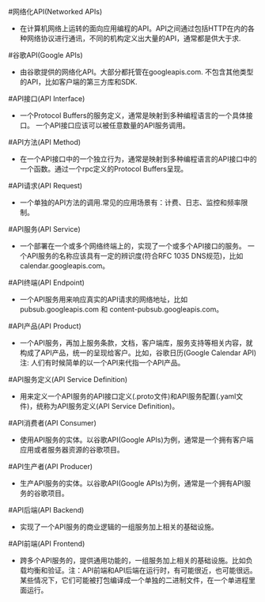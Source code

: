 #网络化API(Networked APIs)
- 在计算机网络上运转的面向应用编程的API。API之间通过包括HTTP在内的各种网络协议进行通讯，不同的机构定义出大量的API，通常都是供大于求.

#谷歌API(Google APIs)

- 由谷歌提供的网络化API。大部分都托管在googleapis.com. 不包含其他类型的API，比如客户端的第三方库和SDK.

#API接口(API Interface)

- 一个Protocol Buffers的服务定义，通常是映射到多种编程语言的一个具体接口。 一个API接口应该可以被任意数量的API服务调用。

#API方法(API Method)

- 在一个API接口中的一个独立行为，通常是映射到多种编程语言的API接口中的一个函数。通过一个rpc定义的Protocol Buffers呈现。 

#API请求(API Request)

- 一个单独的API方法的调用.常见的应用场景有：计费、日志、监控和频率限制。

#API服务(API Service)

- 一个部署在一个或多个网络终端上的，实现了一个或多个API接口的服务。 一个API服务的名称应该具有一定的辨识度(符合RFC 1035 DNS规范)，比如calendar.googleapis.com。 

#API终端(API Endpoint)

- 一个API服务用来响应真实的API请求的网络地址，比如pubsub.googleapis.com 和 content-pubsub.googleapis.com。

#API产品(API Product)

- 一个API服务，再加上服务条款，文档，客户端库，服务支持等相关内容，就构成了API产品，统一的呈现给客户。比如，谷歌日历(Google Calendar API) 注: 人们有时候简单的以一个API来代指一个API产品。

#API服务定义(API Service Definition)

- 用来定义一个API服务的API接口定义(.proto文件)和API服务配置(.yaml文件)，统称为API服务定义(API Service Definition)。

#API消费者(API Consumer)

- 使用API服务的实体。以谷歌API(Google APIs)为例，通常是一个拥有客户端应用或者服务器资源的谷歌项目。

#API生产者(API Producer)

- 生产API服务的实体。以谷歌API(Google APIs)为例，通常是一个拥有API服务的谷歌项目。 

#API后端(API Backend)

- 实现了一个API服务的商业逻辑的一组服务加上相关的基础设施。

#API前端(API Frontend)

- 跨多个API服务的，提供通用功能的，一组服务加上相关的基础设施。比如负载均衡和验证。注：API前端和API后端在运行时，有可能很近，也可能很远。某些情况下，它们可能被打包编译成一个单独的二进制文件，在一个单进程里面运行。 